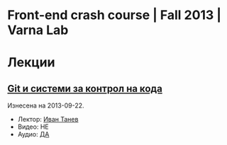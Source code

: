 Front-end crash course | Fall 2013 | Varna Lab
==============================================

# Лекции #

## [Git и системи за контрол на кода](https://github.com/FrontendCrashCourse-Varnalab/lectures/tree/master/GIT) ##
Изнесена на 2013-09-22.

 - Лектор: [Иван Танев](https://github.com/CraftyShadow)
 - Видео: НЕ
 - Аудио: [ДА](http://www.mediafire.com/download/4xlrdxi42sm9hse/Git_lecture%5B2013-09-22%5D.mp3)
